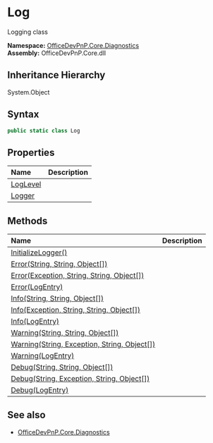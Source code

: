 # Log
Logging class  

**Namespace:** [OfficeDevPnP.Core.Diagnostics](OfficeDevPnP.Core.Diagnostics.md)  
**Assembly:** OfficeDevPnP.Core.dll  
## Inheritance Hierarchy
System.Object  
## Syntax
```C#
public static class Log
```
## Properties
|**Name**|**Description**|
|:-----|:-----|
| [LogLevel](OfficeDevPnP.Core.Diagnostics.Log.LogLevel.md) | 
| [Logger](OfficeDevPnP.Core.Diagnostics.Log.Logger.md) | 
## Methods
|**Name**|**Description**|
|:-----|:-----|
| [InitializeLogger()](OfficeDevPnP.Core.Diagnostics.Log.InitializeLogger.md) | 
| [Error(String, String, Object[])](OfficeDevPnP.Core.Diagnostics.Log.ErrorStringStringObject[].md) | 
| [Error(Exception, String, String, Object[])](OfficeDevPnP.Core.Diagnostics.Log.ErrorExceptionStringStringObject[].md) | 
| [Error(LogEntry)](OfficeDevPnP.Core.Diagnostics.Log.ErrorLogEntry.md) | 
| [Info(String, String, Object[])](OfficeDevPnP.Core.Diagnostics.Log.InfoStringStringObject[].md) | 
| [Info(Exception, String, String, Object[])](OfficeDevPnP.Core.Diagnostics.Log.InfoExceptionStringStringObject[].md) | 
| [Info(LogEntry)](OfficeDevPnP.Core.Diagnostics.Log.InfoLogEntry.md) | 
| [Warning(String, String, Object[])](OfficeDevPnP.Core.Diagnostics.Log.WarningStringStringObject[].md) | 
| [Warning(String, Exception, String, Object[])](OfficeDevPnP.Core.Diagnostics.Log.WarningStringExceptionStringObject[].md) | 
| [Warning(LogEntry)](OfficeDevPnP.Core.Diagnostics.Log.WarningLogEntry.md) | 
| [Debug(String, String, Object[])](OfficeDevPnP.Core.Diagnostics.Log.DebugStringStringObject[].md) | 
| [Debug(String, Exception, String, Object[])](OfficeDevPnP.Core.Diagnostics.Log.DebugStringExceptionStringObject[].md) | 
| [Debug(LogEntry)](OfficeDevPnP.Core.Diagnostics.Log.DebugLogEntry.md) | 
## See also
- [OfficeDevPnP.Core.Diagnostics](OfficeDevPnP.Core.Diagnostics.md)
